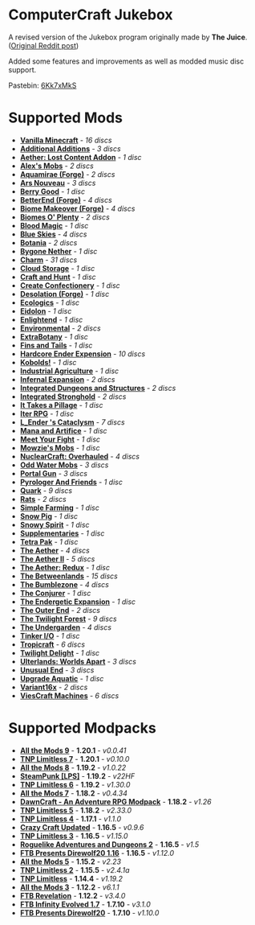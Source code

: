 # ComputerCraft Jukebox

A revised version of the Jukebox program originally made by **The Juice**. ([Original Reddit post](https://www.reddit.com/r/ComputerCraft/comments/9rqk6w/jukebox_110_info_in_comments/))

Added some features and improvements as well as modded music disc support.

Pastebin: [6Kk7xMkS](https://pastebin.com/6Kk7xMkS)

# Supported Mods

 - [**Vanilla Minecraft**](https://www.minecraft.net) - *16 discs*
 - [**Additional Additions**](https://www.curseforge.com/minecraft/mc-mods/additional-additions-forge) - *3 discs*
 - [**Aether: Lost Content Addon**](https://www.curseforge.com/minecraft/mc-mods/aether-lost-content) - *1 disc*
 - [**Alex's Mobs**](https://www.curseforge.com/minecraft/mc-mods/alexs-mobs) - *2 discs*
 - [**Aquamirae (Forge)**](https://www.curseforge.com/minecraft/mc-mods/ob-aquamirae) - *2 discs*
 - [**Ars Nouveau**](https://www.curseforge.com/minecraft/mc-mods/ars-nouveau) - *3 discs*
 - [**Berry Good**](https://www.curseforge.com/minecraft/mc-mods/berry-good) - *1 disc*
 - [**BetterEnd (Forge)**](https://www.curseforge.com/minecraft/mc-mods/betterend-forge-port) - *4 discs*
 - [**Biome Makeover (Forge)**](https://www.curseforge.com/minecraft/mc-mods/biome-makeover-forge) - *4 discs*
 - [**Biomes O' Plenty**](https://www.curseforge.com/minecraft/mc-mods/biomes-o-plenty) - *2 discs*
 - [**Blood Magic**](https://www.curseforge.com/minecraft/mc-mods/blood-magic) - *1 disc*
 - [**Blue Skies**](https://www.curseforge.com/minecraft/mc-mods/blue-skies) - *4 discs*
 - [**Botania**](https://www.curseforge.com/minecraft/mc-mods/botania) - *2 discs*
 - [**Bygone Nether**](https://www.curseforge.com/minecraft/mc-mods/bygone-nether) - *1 disc*
 - [**Charm**](https://www.curseforge.com/minecraft/mc-mods/charm) - *31 discs*
 - [**Cloud Storage**](https://www.curseforge.com/minecraft/mc-mods/alexs-cloud-storage) - *1 disc*
 - [**Craft and Hunt**](https://www.curseforge.com/minecraft/mc-mods/craft-and-hunt) - *1 disc*
 - [**Create Confectionery**](https://www.curseforge.com/minecraft/mc-mods/create-confectionery) - *1 disc*
 - [**Desolation (Forge)**](https://www.curseforge.com/minecraft/mc-mods/desolation-forge) - *1 disc*
 - [**Ecologics**](https://www.curseforge.com/minecraft/mc-mods/ecologics) - *1 disc*
 - [**Eidolon**](https://www.curseforge.com/minecraft/mc-mods/eidolon) - *1 disc*
 - [**Enlightend**](https://www.curseforge.com/minecraft/mc-mods/enlightend) - *1 disc*
 - [**Environmental**](https://www.curseforge.com/minecraft/mc-mods/environmental) - *2 discs*
 - [**ExtraBotany**](https://www.curseforge.com/minecraft/mc-mods/extrabotany) - *1 disc*
 - [**Fins and Tails**](https://www.curseforge.com/minecraft/mc-mods/fins-and-tails) - *1 disc*
 - [**Hardcore Ender Expension**](https://www.curseforge.com/minecraft/mc-mods/hardcore-ender-expansion) - *10 discs*
 - [**Kobolds!**](https://www.curseforge.com/minecraft/mc-mods/kobolds) - *1 disc*
 - [**Industrial Agriculture**](https://www.curseforge.com/minecraft/mc-mods/industrial-agriculture) - *1 disc*
 - [**Infernal Expansion**](https://www.curseforge.com/minecraft/mc-mods/infernal-expansion) - *2 discs*
 - [**Integrated Dungeons and Structures**](https://www.curseforge.com/minecraft/mc-mods/idas) - *2 discs*
 - [**Integrated Stronghold**](https://www.curseforge.com/minecraft/mc-mods/integrated-stronghold) - *2 discs*
 - [**It Takes a Pillage**](https://www.curseforge.com/minecraft/mc-mods/it-takes-a-pillage) - *1 disc*
 - [**Iter RPG**](https://www.curseforge.com/minecraft/mc-mods/iter-rpg) - *1 disc*
 - [**L_Ender 's Cataclysm**](https://www.curseforge.com/minecraft/mc-mods/l_ender-s-cataclysm) - *7 discs*
 - [**Mana and Artifice**](https://www.curseforge.com/minecraft/mc-mods/mana-and-artifice) - *1 disc*
 - [**Meet Your Fight**](https://www.curseforge.com/minecraft/mc-mods/meet-your-fight) - *1 disc*
 - [**Mowzie's Mobs**](https://www.curseforge.com/minecraft/mc-mods/mowzies-mobs) - *1 disc*
 - [**NuclearCraft: Overhauled**](https://www.curseforge.com/minecraft/mc-mods/nuclearcraft-overhauled) - *4 discs*
 - [**Odd Water Mobs**](https://www.curseforge.com/minecraft/mc-mods/odd-water-mobs) - *3 discs*
 - [**Portal Gun**](https://www.curseforge.com/minecraft/mc-mods/portal-gun) - *3 discs*
 - [**Pyrologer And Friends**](https://www.curseforge.com/minecraft/mc-mods/pyrologer-and-friends) - *1 disc*
 - [**Quark**](https://www.curseforge.com/minecraft/mc-mods/quark) - *9 discs*
 - [**Rats**](https://www.curseforge.com/minecraft/mc-mods/rats) - *2 discs*
 - [**Simple Farming**](https://www.curseforge.com/minecraft/mc-mods/simple-farming) - *1 disc*
 - [**Snow Pig**](https://www.curseforge.com/minecraft/mc-mods/snow-pig) - *1 disc*
 - [**Snowy Spirit**](https://www.curseforge.com/minecraft/mc-mods/snowy-spirit) - *1 disc*
 - [**Supplementaries**](https://www.curseforge.com/minecraft/mc-mods/supplementaries) - *1 disc*
 - [**Tetra Pak**](https://www.curseforge.com/minecraft/mc-mods/tetra-pak) - *1 disc*
 - [**The Aether**](https://www.curseforge.com/minecraft/mc-mods/aether) - *4 discs*
 - [**The Aether II**](https://www.curseforge.com/minecraft/mc-mods/aether-ii) - *5 discs*
 - [**The Aether: Redux**](https://www.curseforge.com/minecraft/mc-mods/aether-redux) - *1 disc*
 - [**The Betweenlands**](https://www.curseforge.com/minecraft/mc-mods/angry-pixel-the-betweenlands-mod) - *15 discs*
 - [**The Bumblezone**](https://www.curseforge.com/minecraft/mc-mods/the-bumblezone-forge) - *4 discs*
 - [**The Conjurer**](https://www.curseforge.com/minecraft/mc-mods/the-conjurer) - *1 disc*
 - [**The Endergetic Expansion**](https://www.curseforge.com/minecraft/mc-mods/endergetic) - *1 disc*
 - [**The Outer End**](https://www.curseforge.com/minecraft/mc-mods/the-outer-end) - *2 discs*
 - [**The Twilight Forest**](https://www.curseforge.com/minecraft/mc-mods/the-twilight-forest) - *9 discs*
 - [**The Undergarden**](https://www.curseforge.com/minecraft/mc-mods/the-undergarden) - *4 discs*
 - [**Tinker I/O**](https://www.curseforge.com/minecraft/mc-mods/tinker-i-o) - *1 disc*
 - [**Tropicraft**](https://www.curseforge.com/minecraft/mc-mods/tropicraft) - *6 discs*
 - [**Twilight Delight**](https://www.curseforge.com/minecraft/mc-mods/twilight-delight) - *1 disc*
 - [**Ulterlands: Worlds Apart**](https://www.curseforge.com/minecraft/mc-mods/the-ulterlands) - *3 discs*
 - [**Unusual End**](https://www.curseforge.com/minecraft/mc-mods/unusual-end) - *3 discs*
 - [**Upgrade Aquatic**](https://www.curseforge.com/minecraft/mc-mods/upgrade-aquatic) - *1 disc*
 - [**Variant16x**](https://www.curseforge.com/minecraft/mc-mods/variant16x) - *2 discs*
 - [**ViesCraft Machines**](https://www.curseforge.com/minecraft/mc-mods/viescraft-airships) - *6 discs*

# Supported Modpacks
 - [**All the Mods 9**](https://www.curseforge.com/minecraft/modpacks/all-the-mods-9) - **1.20.1** - *v0.0.41*
 - [**TNP Limitless 7**](https://www.curseforge.com/minecraft/modpacks/tnp-limitless-7) - **1.20.1** - *v0.10.0*
 - [**All the Mods 8**](https://www.curseforge.com/minecraft/modpacks/all-the-mods-8) - **1.19.2** - *v1.0.22* 
 - [**SteamPunk \[LPS\]**](https://www.curseforge.com/minecraft/modpacks/steam-punk) - **1.19.2** - *v22HF*
 - [**TNP Limitless 6**](https://www.curseforge.com/minecraft/modpacks/tnp-limitless-6) - **1.19.2** - *v1.30.0*
 - [**All the Mods 7**](https://www.curseforge.com/minecraft/modpacks/all-the-mods-7) - **1.18.2** - *v0.4.34*
 - [**DawnCraft - An Adventure RPG Modpack**](https://www.curseforge.com/minecraft/modpacks/dawn-craft) - **1.18.2** - *v1.26*
 - [**TNP Limitless 5**](https://www.curseforge.com/minecraft/modpacks/tnp-limitless-5) - **1.18.2** - *v2.33.0*
 - [**TNP Limitless 4**](https://www.curseforge.com/minecraft/modpacks/tnp-limitless-4) - **1.17.1** - *v1.1.0*
 - [**Crazy Craft Updated**](https://www.curseforge.com/minecraft/modpacks/crazy-craft-updated) - **1.16.5** - *v0.9.6*
 - [**TNP Limitless 3**](https://www.curseforge.com/minecraft/modpacks/tnp-limitless-3) - **1.16.5** - *v1.15.0*
 - [**Roguelike Adventures and Dungeons 2**](https://www.curseforge.com/minecraft/modpacks/roguelike-adventures-and-dungeons-2) - **1.16.5** - *v1.5*
 - [**FTB Presents Direwolf20 1.16**](https://www.feed-the-beast.com/modpack/79_ftb_presents_direwolf20_1_16) - **1.16.5** - *v1.12.0*
 - [**All the Mods 5**](https://www.curseforge.com/minecraft/modpacks/all-the-mods-5) - **1.15.2** - *v2.23*
 - [**TNP Limitless 2**](https://www.curseforge.com/minecraft/modpacks/tnp-limitless-2) - **1.15.5** - *v2.4.1a*
 - [**TNP Limitless**](https://www.curseforge.com/minecraft/modpacks/tnp-limitless) - **1.14.4** - *v1.19.2*
 - [**All the Mods 3**](https://www.curseforge.com/minecraft/modpacks/all-the-mods-3) - **1.12.2** - *v6.1.1*
 - [**FTB Revelation**](https://www.feed-the-beast.com/modpack/35_ftb_revelation) - **1.12.2** - *v3.4.0*
 - [**FTB Infinity Evolved 1.7**](https://www.feed-the-beast.com/modpack/23_ftb_infinity_evolved_1_7) - **1.7.10** - *v3.1.0*
 - [**FTB Presents Direwolf20**](https://www.feed-the-beast.com/modpack/14_ftb_presents_direwolf20) - **1.7.10** - *v1.10.0*
